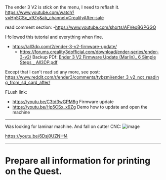 

The ender 3 V2 is stick on the menu, I need to reflash it.  
https://www.youtube.com/watch?v=Hp5CSx_x9Zg&ab_channel=CrealityAfter-sale  

read comment section: 
-https://www.youtube.com/shorts/AFVeoBGPGGQ  


I followed this tutorial and everything when fine.
- https://all3dp.com/2/ender-3-v2-firmware-update/
  - https://forums.creality3dofficial.com/download/ender-series/ender-3-v2/
Backup PDf: [Ender 3 V2 Firmware Update (Marlin)_ 6 Simple Steps _ All3DP.pdf](https://github.com/MolenGeekXR/FootstepsNote/files/10400796/Ender.3.V2.Firmware.Update.Marlin._.6.Simple.Steps._.All3DP.pdf)


Except that I can't read sd any more, see post:
https://www.reddit.com/r/ender3/comments/tvbzmi/ender_3_v2_not_reading_from_sd_card_after/


FLush link: 
- https://youtu.be/C3td3wGPM8g Firmware update
- https://youtu.be/Hp5CSx_x9Zg Demo how to update and open the machine


---------------------

Was looking for laminar machine. And fall on cutter CNC:
![image](https://user-images.githubusercontent.com/20149493/212049977-57454d44-f461-403b-bca5-a1f4d834d7f9.png)

https://youtu.be/6Dsj0UZNHf4







------------------------- 
# Prepare all information for printing on the Quest.

